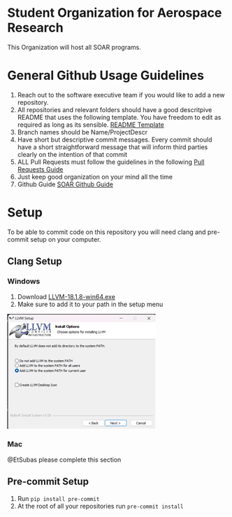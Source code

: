# Student Organization for Aerospace Research

This Organization will host all SOAR programs.

# General Github Usage Guidelines

1. Reach out to the software executive team if you would like to add a new repository.
2. All repositories and relevant folders should have a good descritpive README that uses the following template. You have freedom to edit as required as long as its sensible. <a href="https://github.com/UCSOAR/TemplateRepository/blob/master/README.md" target="_blank">README Template</a>
3. Branch names should be Name/ProjectDescr
4. Have short but descriptive commit messages. Every commit should have a short straightforward message that will inform third parties clearly on the intention of that commit
5. ALL Pull Requests must follow the guidelines in the following <a href="https://docs.google.com/document/d/1gK7U7JyYIshEkUTerLHe_wzck6jy2xmAXTzNXDz3xdQ/edit" target="_blank">Pull Requests Guide</a>
6. Just keep good organization on your mind all the time
7. Github Guide <a href="https://docs.google.com/document/d/1d9vX7qOhwl5sKVMaC0NQqCqidDwsqfF1K62peDyTEsM/edit?usp=sharing" target="_blank">SOAR Github Guide</a>

# Setup

To be able to commit code on this repository you will need clang and pre-commit setup on your computer.

## Clang Setup

### Windows

1. Download <a href="https://github.com/llvm/llvm-project/releases/download/llvmorg-18.1.8/LLVM-18.1.8-win64.exe" target="_blank">LLVM-18.1.8-win64.exe</a>
2. Make sure to add it to your path in the setup menu

![Clang Format Download Setup](./pictures/WindowsClangSetup.png)

### Mac

@EtSubas please complete this section

## Pre-commit Setup

1. Run ```pip install pre-commit```
2. At the root of all your repositories run ```pre-commit install```
